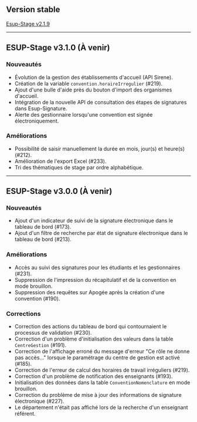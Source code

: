 ## Version stable  
[Esup-Stage v2.1.9](https://github.com/EsupPortail/esup-stage/releases/tag/2.1.9)  

---

## ESUP-Stage v3.1.0 (À venir)  
### Nouveautés  
- Évolution de la gestion des établissements d'accueil (API Sirene).  
- Création de la variable `convention.horaireIrregulier` (#219).
- Ajout d'une bulle d'aide près du bouton d'import des organismes d'accueil.
- Intégration de la nouvelle API de consultation des étapes de signatures dans Esup-Signature.
- Alerte des gestionnaire lorsqu'une convention est signée électroniquement.

### Améliorations  
- Possibilité de saisir manuellement la durée en mois, jour(s) et heure(s) (#212).
- Amélioration de l'export Excel (#233).
- Tri des thématiques de stage par ordre alphabétique.

---

## ESUP-Stage v3.0.0 (À venir)  
### Nouveautés  
- Ajout d'un indicateur de suivi de la signature électronique dans le tableau de bord (#173).
- Ajout d'un filtre de recherche par état de signature électronique dans le tableau de bord (#213).

### Améliorations  
- Accès au suivi des signatures pour les étudiants et les gestionnaires (#231).  
- Suppression de l'impression du récapitulatif et de la convention en mode brouillon.  
- Suppression des requêtes sur Apogée après la création d'une convention (#190).  

### Corrections  
- Correction des actions du tableau de bord qui contournaient le processus de validation (#230).  
- Correction d'un problème d'initialisation des valeurs dans la table `CentreGestion` (#191).  
- Correction de l'affichage erroné du message d'erreur "Ce rôle ne donne pas accès..." lorsque le paramétrage du centre de gestion est activé (#185).  
- Correction de l'erreur de calcul des horaires de travail irréguliers (#219).  
- Correction d'un problème de notification des enseignants (#193).  
- Initialisation des données dans la table `ConventionNomenclature` en mode brouillon.  
- Correction du problème de mise à jour des informations de signature électronique (#227).
- Le département n'était pas affiché lors de la recherche d'un enseignant référent.
